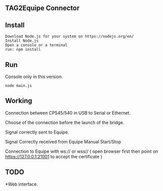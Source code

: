 TAG2Equipe Connector 
------------------------------

Install
-------
    Download Node.js for your system on https://nodejs.org/en/
    Install Node.js
    Open a console or a terminal
    run: npm install
   
Run
--------

Console only in this version.

    node main.js

Working
---------
Connection between CP545/540 in USB to Serial or Ethernet.

Choose of the connection before the launch of the bridge.

Signal correctly sent to Equipe.

Signal Correctly received from Equipe Manual Start/Stop

Connection to Equipe with ws:// or wss// ( open browser first then point on https://127.0.0.1:21001 to accept the certificate )


TODO
---------
*Web interface.


